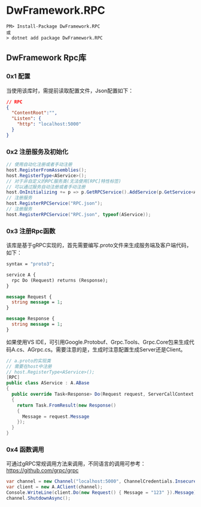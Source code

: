 # DwFramework.RPC

```shell
PM> Install-Package DwFramework.RPC
或
> dotnet add package DwFramework.RPC
```

## DwFramework Rpc库

### 0x1 配置

当使用该库时，需提前读取配置文件，Json配置如下：

```json
// RPC
{
  "ContentRoot":"",
  "Listen": {
    "http": "localhost:5000"
  }
}
```

### 0x2 注册服务及初始化

```c#
// 使用自动化注册或者手动注册
host.RegisterFromAssemblies();
host.RegisterType<AService>();
// 对于非自定义的RPC服务类(无法使用[RPC]特性标签)
// 可以通过服务自动注册或者手动注册
host.OnInitializing += p => p.GetRPCService().AddService(p.GetService<AService>()); // 一定要在注册服务之前
// 注册服务
host.RegisterRPCService("RPC.json");
// 注册服务
host.RegisterRPCService("RPC.json", typeof(AService));
```

### 0x3 注册Rpc函数

该库是基于gRPC实现的，首先需要编写.proto文件来生成服务端及客户端代码，如下：

```protobuf
syntax = "proto3";

service A {
  rpc Do (Request) returns (Response);
}

message Request {
  string message = 1;
}

message Response {
  string message = 1;
}

```

如果使用VS IDE，可引用Google.Protobuf、Grpc.Tools、Grpc.Core包来生成代码A.cs、AGrpc.cs。需要注意的是，生成时注意配置生成Server还是Client。

```c#
// a.proto的实现类
// 需要在host中注册
// host.RegisterType<AService>();
[RPC]
public class AService : A.ABase
{
  public override Task<Response> Do(Request request, ServerCallContext context)
  {
    return Task.FromResult(new Response()
    {
      Message = request.Message
    });
  }
}
```

### 0x4 函数调用

可通过gRPC常规调用方法来调用，不同语言的调用可参考：https://github.com/grpc/grpc

```c#
var channel = new Channel("localhost:5000", ChannelCredentials.Insecure);
var client = new A.AClient(channel);
Console.WriteLine(client.Do(new Request() { Message = "123" }).Message);
channel.ShutdownAsync();
```

